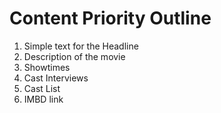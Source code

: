 # Content Priority Outline

1. Simple text for the Headline
2. Description of the movie
3. Showtimes
4. Cast Interviews
5. Cast List 
6. IMBD link

